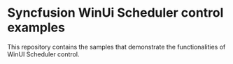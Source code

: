 # Syncfusion WinUi Scheduler control examples

This repository contains the samples that demonstrate the functionalities of WinUI Scheduler control.

